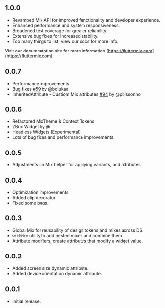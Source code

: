 ## 1.0.0

* Revamped Mix API for improved functionality and developer experience.
* Enhanced performance and system responsiveness.
* Broadened test coverage for greater reliability.
* Extensive bug fixes for increased stability.
* Too many things to list; view our docs for more info.

Visit our documentation site for more information [https://fluttermix.com](https://fluttermix.com)

## 0.0.7

* Performance improvements
* Bug fixes [#59](https://github.com/leoafarias/mix/issues/59) by @bdlukaa
* InheritedAttribute - Custiom Mix attributes [#94](https://github.com/leoafarias/mix/pull/94) by @pbissonho

## 0.0.6

* Refactored MixTheme & Context Tokens
* ZBox Widget by @
* Headless Widgets (Experimental)
* Lots of bug fixes and performance improvements.

## 0.0.5

* Adjustments on Mix helper for applying variants, and attributes

## 0.0.4

* Optimization improvements
* Added clip decorator
* Fixed some bugs.

## 0.0.3

* Global Mix for reusability of design tokens and mixes across DS.
* `withMix` utility to add nested mixes and combine them.
* Attribute modifiers, create attributes that modify a widget value.

## 0.0.2

* Added screen size dynamic attribute.
* Added device orientation dynamic attribute.

## 0.0.1

* Initial release.
